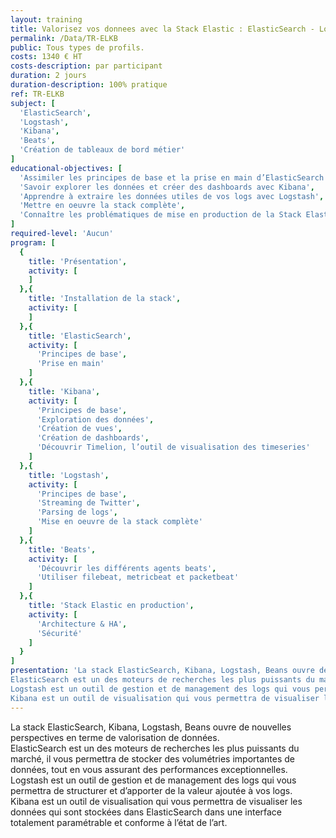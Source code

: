 ```yaml
---
layout: training
title: Valorisez vos donnees avec la Stack Elastic : ElasticSearch - Logstash - Kibana - Beats
permalink: /Data/TR-ELKB
public: Tous types de profils.
costs: 1340 € HT
costs-description: par participant
duration: 2 jours
duration-description: 100% pratique
ref: TR-ELKB
subject: [
  'ElasticSearch',
  'Logstash',
  'Kibana',
  'Beats',
  'Création de tableaux de bord métier'
]
educational-objectives: [
  'Assimiler les principes de base et la prise en main d’ElasticSearch',
  'Savoir explorer les données et créer des dashboards avec Kibana',
  'Apprendre à extraire les données utiles de vos logs avec Logstash',
  'Mettre en oeuvre la stack complète',
  'Connaître les problématiques de mise en production de la Stack Elastic'
]
required-level: 'Aucun'
program: [
  {
    title: 'Présentation',
    activity: [
    ]
  },{
    title: 'Installation de la stack',
    activity: [
    ]
  },{
    title: 'ElasticSearch',
    activity: [
      'Principes de base',
      'Prise en main'
    ]
  },{
    title: 'Kibana',
    activity: [
      'Principes de base',
      'Exploration des données',
      'Création de vues',
      'Création de dashboards',
      'Découvrir Timelion, l’outil de visualisation des timeseries'
    ]
  },{
    title: 'Logstash',
    activity: [
      'Principes de base',
      'Streaming de Twitter',
      'Parsing de logs',
      'Mise en oeuvre de la stack complète'
    ]
  },{
    title: 'Beats',
    activity: [
      'Découvrir les différents agents beats',
      'Utiliser filebeat, metricbeat et packetbeat'
    ]
  },{
    title: 'Stack Elastic en production',
    activity: [
      'Architecture & HA',
      'Sécurité'
    ]
  }
]
presentation: 'La stack ElasticSearch, Kibana, Logstash, Beans ouvre de nouvelles perspectives en terme de valorisation de données.
ElasticSearch est un des moteurs de recherches les plus puissants du marché, il vous permettra de stocker des volumétries importantes de données, tout en vous assurant des performances exceptionnelles.
Logstash est un outil de gestion et de management des logs qui vous permettra de structurer et d’apporter de la valeur ajoutée à vos logs.
Kibana est un outil de visualisation qui vous permettra de visualiser les données qui sont stockées dans ElasticSearch dans une interface totalement paramétrable et conforme à l’état de l’art.'
---
```


La stack ElasticSearch, Kibana, Logstash, Beans ouvre de nouvelles perspectives en terme de valorisation de données.  
ElasticSearch est un des moteurs de recherches les plus puissants du marché, il vous permettra de stocker des volumétries importantes de données, tout en vous assurant des performances exceptionnelles.  
Logstash est un outil de gestion et de management des logs qui vous permettra de structurer et d’apporter de la valeur ajoutée à vos logs.  
Kibana est un outil de visualisation qui vous permettra de visualiser les données qui sont stockées dans ElasticSearch dans une interface totalement paramétrable et conforme à l’état de l’art.  
